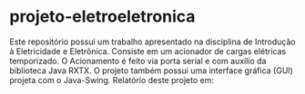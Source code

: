 # projeto-eletroeletronica
Este repositório possui um trabalho apresentado na disciplina de Introdução à Eletricidade e Eletrônica. Consiste em um acionador de cargas elétricas temporizado. O Acionamento é feito via porta serial e com auxílio da biblioteca Java RXTX. O projeto também possui uma interface gráfica (GUI) projeta com o Java-Swing. Relatório deste projeto em: 
